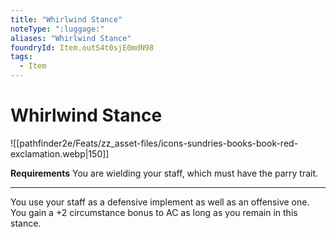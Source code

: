 ```yaml
---
title: "Whirlwind Stance"
noteType: ":luggage:"
aliases: "Whirlwind Stance"
foundryId: Item.outS4t0sjE0mdN98
tags:
  - Item
---
```


# Whirlwind Stance
![[pathfinder2e/Feats/zz_asset-files/icons-sundries-books-book-red-exclamation.webp|150]]

**Requirements** You are wielding your staff, which must have the parry trait.

* * *

You use your staff as a defensive implement as well as an offensive one. You gain a +2 circumstance bonus to AC as long as you remain in this stance.
